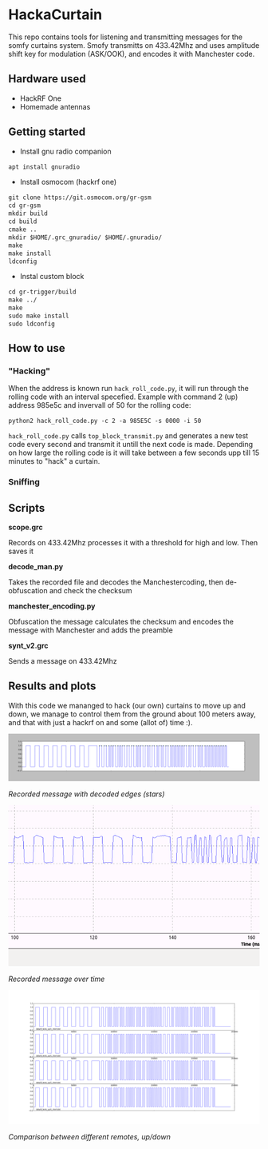 # HackaCurtain

This repo contains tools for listening and transmitting messages for the somfy curtains system. Smofy transmitts on 433.42Mhz and uses amplitude shift key for modulation (ASK/OOK), and encodes it with Manchester code.

## Hardware used
* HackRF One
* Homemade antennas

## Getting started
* Install gnu radio companion
```
apt install gnuradio
```
* Install osmocom (hackrf one)
```
git clone https://git.osmocom.org/gr-gsm
cd gr-gsm
mkdir build
cd build
cmake ..
mkdir $HOME/.grc_gnuradio/ $HOME/.gnuradio/
make
make install
ldconfig
```

* Instal custom block 
```
cd gr-trigger/build
make ../
make
sudo make install
sudo ldconfig
```
## How to use
### "Hacking"
When the address is known run `hack_roll_code.py`, it will run through the rolling code with an interval specefied. Example with command 2 (up) address 985e5c and invervall of 50 for the rolling code:
```
python2 hack_roll_code.py -c 2 -a 985E5C -s 0000 -i 50
```
`hack_roll_code.py` calls `top_block_transmit.py` and generates a new test code every second and transmit it untill the next code is made. Depending on how large the rolling code is it will take between a few seconds upp till 15 minutes to "hack" a curtain.

### Sniffing

## Scripts

**scope.grc**

Records on 433.42Mhz processes it with a threshold for high and low. Then saves it 

**decode_man.py**

Takes the recorded file and decodes the Manchestercoding, then de-obfuscation and check the checksum

**manchester_encoding.py**

Obfuscation the message calculates the checksum and encodes the message with Manchester and adds the preamble 

**synt_v2.grc**

Sends a message on 433.42Mhz

## Results and plots

With this code we mananged to hack (our own) curtains to move up and down, we manage to control them from the ground about 100 meters away, and that with just a hackrf on and some (allot of) time :).

![Recorded message with decoded edges (stars)](https://github.com/adligeerik/HackaCurtain/blob/master/plots/edgefinder.png)

*Recorded message with decoded edges (stars)*

![Recorded message over time](https://github.com/adligeerik/HackaCurtain/blob/master/plots/timeeoifneionv.png)

*Recorded message over time*

![Comparison between different remotes, up/down](https://github.com/adligeerik/HackaCurtain/blob/master/plots/check_code_does_not_change.png)

*Comparison between different remotes, up/down*
